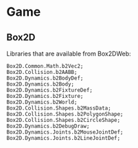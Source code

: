 # Game

## Box2D
Libraries that are available from Box2DWeb:

    Box2D.Common.Math.b2Vec2;
    Box2D.Collision.b2AABB;
    Box2D.Dynamics.b2BodyDef;
    Box2D.Dynamics.b2Body;
    Box2D.Dynamics.b2FixtureDef;
    Box2D.Dynamics.b2Fixture;
    Box2D.Dynamics.b2World;
    Box2D.Collision.Shapes.b2MassData;
    Box2D.Collision.Shapes.b2PolygonShape;
    Box2D.Collision.Shapes.b2CircleShape;
    Box2D.Dynamics.b2DebugDraw;
    Box2D.Dynamics.Joints.b2MouseJointDef;
    Box2D.Dynamics.Joints.b2LineJointDef;

